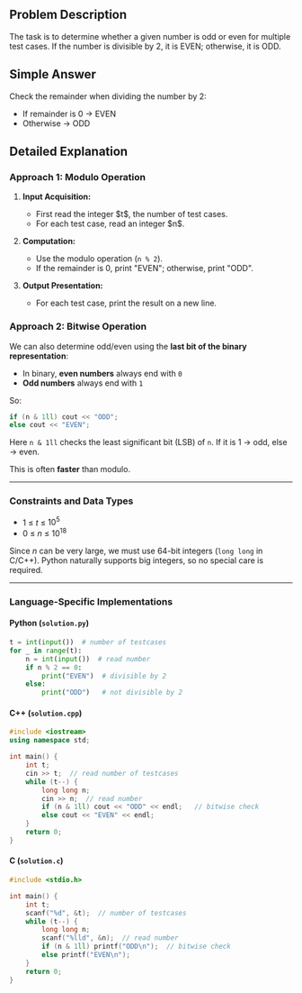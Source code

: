## Problem Description

The task is to determine whether a given number is odd or even for multiple test cases.
If the number is divisible by 2, it is EVEN; otherwise, it is ODD.

## Simple Answer

Check the remainder when dividing the number by 2:

* If remainder is 0 → EVEN
* Otherwise → ODD

## Detailed Explanation

### Approach 1: Modulo Operation

1. **Input Acquisition:**

   * First read the integer \$t\$, the number of test cases.
   * For each test case, read an integer \$n\$.

2. **Computation:**

   * Use the modulo operation (`n % 2`).
   * If the remainder is 0, print "EVEN"; otherwise, print "ODD".

3. **Output Presentation:**

   * For each test case, print the result on a new line.

### Approach 2: Bitwise Operation

We can also determine odd/even using the **last bit of the binary representation**:

* In binary, **even numbers** always end with `0`
* **Odd numbers** always end with `1`

So:

```cpp
if (n & 1ll) cout << "ODD";
else cout << "EVEN";
```

Here `n & 1ll` checks the least significant bit (LSB) of `n`. If it is 1 → odd, else → even.

This is often **faster** than modulo.

---

### Constraints and Data Types

* $1$ $\leq$ $t$ $\leq$ $10^5$
* $0$ $\leq$ $n$ $\leq$ $10^{18}$

Since $n$ can be very large, we must use 64-bit integers (`long long` in C/C++). Python naturally supports big integers, so no special care is required.

---

### Language-Specific Implementations

#### Python (`solution.py`)

```python
t = int(input())  # number of testcases
for _ in range(t):
    n = int(input())  # read number
    if n % 2 == 0:
        print("EVEN")  # divisible by 2
    else:
        print("ODD")   # not divisible by 2
```

#### C++ (`solution.cpp`)

```cpp
#include <iostream>
using namespace std;

int main() {
    int t;
    cin >> t;  // read number of testcases
    while (t--) {
        long long n;
        cin >> n;  // read number
        if (n & 1ll) cout << "ODD" << endl;   // bitwise check
        else cout << "EVEN" << endl;
    }
    return 0;
}
```

#### C (`solution.c`)

```c
#include <stdio.h>

int main() {
    int t;
    scanf("%d", &t);  // number of testcases
    while (t--) {
        long long n;
        scanf("%lld", &n);  // read number
        if (n & 1ll) printf("ODD\n");  // bitwise check
        else printf("EVEN\n");
    }
    return 0;
}
```
